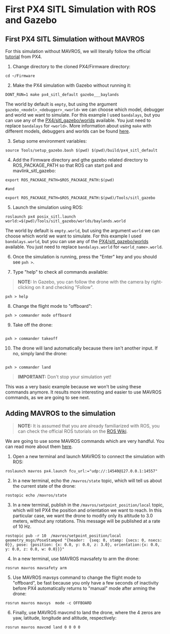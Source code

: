 # First PX4 SITL Simulation with ROS and Gazebo


## First PX4 SITL Simulation without MAVROS
For this simulation without MAVROS, we will literally follow the official [tutorial](https://dev.px4.io/master/en/simulation/ros_interface.html) from PX4.

1. Change directory to the cloned PX4/Firmware directory:
```
cd ~/Firmware
```

2. Make the PX4 simulation with Gazebo without running it:
```
DONT_RUN=1 make px4_sitl_default gazebo___baylands
```
The world by default is `empty`, but using the argument `gazebo_<model>_<debugger>_<world>` we can choose which model, debugger and world we want to simulate. For this example I used `bandalays`, but you can use any of the [PX4/sitl_gazebo/worlds](https://dev.px4.io/master/en/simulation/gazebo_worlds.html) available. You just need to replace `bandalays` for `<world>`. More information about using `make` with different models, debuggers and worlds can be found [here](https://dev.px4.io/master/en/setup/building_px4.html#make_targets).

3. Setup some environment variables:
```
source Tools/setup_gazebo.bash $(pwd) $(pwd)/build/px4_sitl_default
```

4. Add the Firmware directory and gthe gazebo related directory to ROS_PACKAGE_PATH so that ROS can start px4 and mavlink_sitl_gazebo:
``` 
export ROS_PACKAGE_PATH=$ROS_PACKAGE_PATH:$(pwd)

#and

export ROS_PACKAGE_PATH=$ROS_PACKAGE_PATH:$(pwd)/Tools/sitl_gazebo
``` 

5. Launch the simulation using ROS: 
``` 
roslaunch px4 posix_sitl.launch world:=$(pwd)/Tools/sitl_gazebo/worlds/baylands.world

```
The world by default is `empty.world`, but using the argument `world` we can choose which world we want to simulate. For this example I used `bandalays.world`, but you can use any of the [PX4/sitl_gazebo/worlds](https://dev.px4.io/master/en/simulation/gazebo_worlds.html) available. You just need to replace `bandalays.world` for `<world_name>.world`.

6. Once the simulation is running, press the "Enter" key and you should see `pxh >`.

7. Type "help" to check all commands available:

> **NOTE:** In Gazebo, you can follow the drone with the camera by right-clicking on it and checking "Follow".

```
pxh > help
```

8. Change the flight mode to "offboard":
```
pxh > commander mode offboard
```

9. Take off the drone:
```

pxh > commander takeoff
```

10. The drone will land automatically because there isn't another input. If no, simply land the drone:
```

pxh > commander land

```

> **IMPORTANT:** Don't stop your simulation yet!

This was a very basic example because we won't be using these commands anymore. It results more interesting and easier to use MAVROS commands, as we are going to see next.

## Adding MAVROS to the simulation

>**NOTE:** It is assumed that you are already familiarized with ROS, you can check the official ROS tutorials on the [ROS Wiki](http://wiki.ros.org/ROS/Tutorials).

We are going to use some MAVROS commands which are very handful. You can read more about them [here](http://wiki.ros.org/mavros#Nodes).

1. Open a new terminal and launch MAVROS to connect the simulation with ROS:
```
roslaunch mavros px4.launch fcu_url:="udp://:14540@127.0.0.1:14557"
```

2. In a new terminal, echo the `/mavros/state` topic, which will tell us about the current state of the drone:
```
rostopic echo /mavros/state
```

3. In a new terminal, publish in the `/mavros/setpoint_position/local` topic, which will tell PX4 the position and orientation we want to reach. In this particular case, we want the drone to modify only its altitude to 3.0 meters, without any rotations. This message will be published at a rate of 10 Hz.
```
rostopic pub -r 10  /mavros/setpoint_position/local geometry_msgs/PoseStamped "{header:  {seq: 0, stamp: {secs: 0, nsecs: 0}}, pose: {position: {x: 0.0, y: 0.0, z: 3.0}, orientation:{x: 0.0, y: 0.0, z: 0.0, w: 0.0}}}"
```

4. In a new terminal, use MAVROS mavsafety to arm the drone:
```
rosrun mavros mavsafety arm
```

5. Use MAVROS mavsys command to change the flight mode to "offboard", be fast because you only have a few seconds of inactivity before PX4 automatically returns to "manual" mode after arming the drone:
```
rosrun mavros mavsys  mode -c OFFBOARD
```
 
6. Finally, use MAVROS mavcmd to land the drone, where the 4 zeros are yaw, latitude, longitude and altitude, respectively:
```
rosrun mavros mavcmd land 0 0 0 0
```

